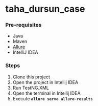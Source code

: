 # taha_dursun_case

### Pre-requisites
* Java
* Maven
* [Allure](https://docs.qameta.io/allure/#_installing_a_commandline)
* IntelliJ IDEA


### Steps
1. Clone this project
2. Open the project in Intellij IDEA
3. Run TestNG.XML
4. Open the terminal in Intellij IDEA
5. Execute **`allure serve allure-results`**
